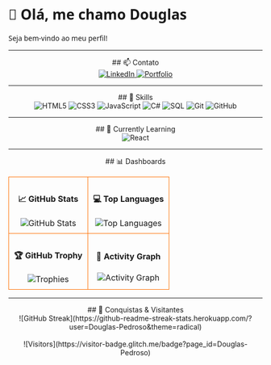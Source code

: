 <p align="center">
  <h1 style="font-family: 'Segoe UI', sans-serif;">👋 Olá, me chamo Douglas</h1>
  <p style="font-family: 'Segoe UI', sans-serif;">Seja bem-vindo ao meu perfil!</p>
</p>

---

<p align="center">
  ## 📫 Contato
  <br>
  <a href="https://www.linkedin.com/in/seu-perfil-linkedin/">
    <img src="https://img.shields.io/badge/LinkedIn-0A66C2?style=for-the-badge&logo=linkedin&logoColor=white" alt="LinkedIn"/>
  </a>
  <a href="https://douglas-pedroso.github.io/Portfolio/">
    <img src="https://img.shields.io/badge/Portfolio-FF6F00?style=for-the-badge&logo=google-chrome&logoColor=white" alt="Portfolio"/>
  </a>
</p>

---

<p align="center">
  ## 🔹 Skills
  <br>
  <img src="https://img.shields.io/badge/HTML5-E34F26?style=for-the-badge&logo=html5&logoColor=white" alt="HTML5"/>
  <img src="https://img.shields.io/badge/CSS3-1572B6?style=for-the-badge&logo=css3&logoColor=white" alt="CSS3"/>
  <img src="https://img.shields.io/badge/JavaScript-F7DF1E?style=for-the-badge&logo=javascript&logoColor=black" alt="JavaScript"/>
  <img src="https://img.shields.io/badge/C%23-239120?style=for-the-badge&logo=c-sharp&logoColor=white" alt="C#"/>
  <img src="https://img.shields.io/badge/SQL-00758F?style=for-the-badge&logo=sql&logoColor=white" alt="SQL"/>
  <img src="https://img.shields.io/badge/Git-F05032?style=for-the-badge&logo=git&logoColor=white" alt="Git"/>
  <img src="https://img.shields.io/badge/GitHub-181717?style=for-the-badge&logo=github&logoColor=white" alt="GitHub"/>
</p>

---

<p align="center">
  ## 🚀 Currently Learning
  <br>
  <img src="https://img.shields.io/badge/React-61DAFB?style=for-the-badge&logo=react&logoColor=white" alt="React"/>
</p>

---

<p align="center">
  ## 📊 Dashboards
</p>

<p align="center">
  <table>
    <tr>
      <td align="center" style="border:1px solid #FF6F00; border-radius:10px; padding:10px;">
        <h4>📈 GitHub Stats</h4>
        <img src="https://github-readme-stats.vercel.app/api?username=Douglas-Pedroso&show_icons=true&theme=radical" alt="GitHub Stats" />
      </td>
      <td align="center" style="border:1px solid #FF6F00; border-radius:10px; padding:10px;">
        <h4>💻 Top Languages</h4>
        <img src="https://github-readme-stats.vercel.app/api/top-langs/?username=Douglas-Pedroso&layout=compact&theme=radical" alt="Top Languages" />
      </td>
    </tr>
    <tr>
      <td align="center" style="border:1px solid #FF6F00; border-radius:10px; padding:10px;">
        <h4>🏆 GitHub Trophy</h4>
        <img src="https://github-profile-trophy.vercel.app/?username=Douglas-Pedroso&theme=radical" alt="Trophies" />
      </td>
      <td align="center" style="border:1px solid #FF6F00; border-radius:10px; padding:10px;">
        <h4>📅 Activity Graph</h4>
        <img src="https://activity-graph.herokuapp.com/graph?username=Douglas-Pedroso&theme=react-dark" alt="Activity Graph" />
      </td>
    </tr>
  </table>
</p>

---

<p align="center">
  ## 🏅 Conquistas & Visitantes
  <br>
  ![GitHub Streak](https://github-readme-streak-stats.herokuapp.com/?user=Douglas-Pedroso&theme=radical)
  <br><br>
  ![Visitors](https://visitor-badge.glitch.me/badge?page_id=Douglas-Pedroso)
</p>
